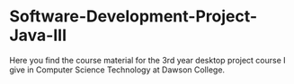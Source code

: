 # Software-Development-Project-Java-III
Here you find the course material for the 3rd year desktop project course I give in Computer Science Technology at Dawson College.

